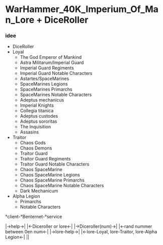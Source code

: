 # WarHammer_40K_Imperium_Of_Man_Lore + DiceRoller
### idee
- DiceRoller
- Loyal
  - The God Emperor of Mankind
  - Astra Militarum/Imperial Guard
  - Imperial Guard Regiments  
  - Imperial Guard Notable Characters
  - Astartes/SpaceMarines
  - SpaceMarines Legions
  - SpaceMarines Primarchs 
  - SpaceMarines Notable Characters
  - Adeptus mechanicus
  - Imperial Knights
  - Collegia titanica
  - Adeptus custodes
  - Adeptus sororitas
  - The Inquisition
  - Assasins
- Traitor
  - Chaos Gods
  - Chaos Demons 
  - Traitor Guard
  - Traitor Guard Regiments 
  - Traitor Guard Notable Characters
  - Chaos SpaceMarine
  - Chaos SpaceMarine Legions 
  - Chaos SpaceMarine Primarchs  
  - Chaos SpaceMarine Notable Characters
  - Dark Mechanicum
- Alpha Legion
  - Primarchs
  - Notable Characters

°client-°Benternet-°service

|->help->|
|<-Diceroller or lore<-|
|->Diceroller(num)->|
|<-rand nummer between 0en num<-|
|->lore-help->|
|<-lore-Loyal, lore-Traitor, lore-Alpha Legion<-|
||
